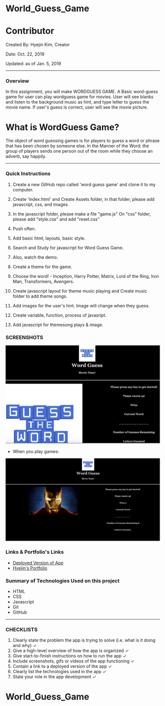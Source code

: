 # World_Guess_Game

# Contributor 
Created By: Hyejin Kim, Creator

Date: Oct. 22, 2019

Updated: as of Jan. 5, 2019

- - -

### Overview

In this assignment, you will make WORDGUESS GAME. A Basic word-guess game for user can play wordguess game for movies. User will see blanks and listen to the background music as hint, and type letter to guess the movie name. If user's guess is correct, user will see the movie picture.

# What is WordGuess Game?

The object of word guessing games is for players to guess a word or phrase that has been chosen by someone else. In the Manner of the Word: the group of players sends one person out of the room while they choose an adverb, say happily.
   
- - -

### Quick Instructions

1. Create a new GitHub repo called 'word guess game' and clone it to my computer.

2. Create 'index.html' and Create Assets folder, in that folder, please add javascript, css, and images. 

3. In the javascript folder, please make a file "game.js" On "css" folder, please add "style.css" and add "reset.css" 

4. Push often.

5. Add basic html, layouts, basic style. 

6. Search and Study for javascript for Word Guess Game. 

7. Also, watch the demo. 

8. Create a theme for the game. 

9. Choose the word! - Inception, Harry Potter, Matrix, Lord of the Ring, Iron Man, Transformers, Avengers.

10. Create javascript layout for theme music playing and Create music folder to add theme songs.

12. Add images for the user's hint. Image will change when they guess. 

13. Create variable, function, process of javasript.

14. Add javascript for themesong plays & image. 


### SCREENSHOTS

![Screenshots](/assets/screenshots/wordguessgame.jpg)

* When you play games:

![Screenshots](/assets/screenshots/results.png)

### Links & Portfolio's Links
*  [Deployed Version of App](https://cshjnim.github.io/World_Guess_Game/)
*  [Hyejin's Portfolio](https://cshjnim.github.io/)

### Summary of Technologies Used on this project

* HTML
* CSS
* Javascript
* Git
* GitHub

- - -
### CHECKLISTS

1. Clearly state the problem the app is trying to solve (i.e. what is it doing and why) &check;
2. Give a high-level overview of how the app is organized &check;
3. Give start-to-finish instructions on how to run the app &check;
4. Include screenshots, gifs or videos of the app functioning &check;
5. Contain a link to a deployed version of the app &check;
6. Clearly list the technologies used in the app &check;
7. State your role in the app development &check;


# World_Guess_Game
